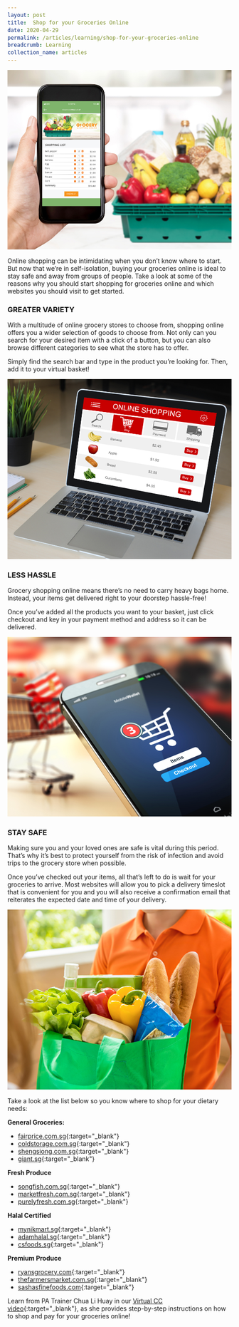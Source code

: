 ```yaml
---
layout: post
title:  Shop for your Groceries Online
date: 2020-04-29
permalink: /articles/learning/shop-for-your-groceries-online
breadcrumb: Learning
collection_name: articles
---
```

![Shop for your Groceries Online](/images/content-articles/learning/shop-for-your-groceries-online-img1.jpg)

Online shopping can be intimidating when you don’t know where to start. But now that we’re in self-isolation, buying your groceries online is ideal to stay safe and away from groups of people. Take a look at some of the reasons why you should start shopping for groceries online and which websites you should visit to get started.

### GREATER VARIETY
With a multitude of online grocery stores to choose from, shopping online offers you a wider selection of goods to choose from. Not only can you search for your desired item with a click of a button, but you can also browse different categories to see what the store has to offer. 

Simply find the search bar and type in the product you’re looking for. Then, add it to your virtual basket!

![Shop for your Groceries Online](/images/content-articles/learning/shop-for-your-groceries-online-img2.jpg)

### LESS HASSLE
Grocery shopping online means there’s no need to carry heavy bags home. Instead, your items get delivered right to your doorstep hassle-free!

Once you’ve added all the products you want to your basket, just click checkout and key in your payment method and address so it can be delivered.

![Shop for your Groceries Online](/images/content-articles/learning/shop-for-your-groceries-online-img3.jpg)

### STAY SAFE
Making sure you and your loved ones are safe is vital during this period. That’s why it’s best to protect yourself from the risk of infection and avoid trips to the grocery store when possible.

Once you’ve checked out your items, all that’s left to do is wait for your groceries to arrive. Most websites will allow you to pick a delivery timeslot that is convenient for you and you will also receive a confirmation email that reiterates the expected date and time of your delivery.

![Shop for your Groceries Online](/images/content-articles/learning/shop-for-your-groceries-online-img4.jpg)

Take a look at the list below so you know where to shop for your dietary needs:

**General Groceries:**
- [fairprice.com.sg](https://www.fairprice.com.sg/){:target="_blank"}
- [coldstorage.com.sg](https://coldstorage.com.sg/){:target="_blank"}
- [shengsiong.com.sg](http://shengsiong.com.sg/){:target="_blank"}
- [giant.sg](https://giant.sg/){:target="_blank"}

**Fresh Produce**
- [songfish.com.sg](https://songfish.com.sg/){:target="_blank"}
- [marketfresh.com.sg](https://marketfresh.com.sg/){:target="_blank"}
- [purelyfresh.com.sg](hhttps://purelyfresh.com.sg/){:target="_blank"}

**Halal Certified**
- [mynikmart.sg](https://mynikmart.sg/){:target="_blank"}
- [adamhalal.sg](https://adamhalal.sg/){:target="_blank"}
- [csfoods.sg](https://csfoods.sg/){:target="_blank"}

**Premium Produce**
- [ryansgrocery.com](https://www.ryansgrocery.com/){:target="_blank"}
- [thefarmersmarket.com.sg](https://www.farmersmarket.com.sg/){:target="_blank"}
- [sashasfinefoods.com](https://sashasfinefoods.com/){:target="_blank"}

Learn from PA Trainer Chua Li Huay in our [Virtual CC video](https://www.facebook.com/721451948309789/videos/669740517154793/){:target="_blank"}, as she provides step-by-step instructions on how to shop and pay for your groceries online!
